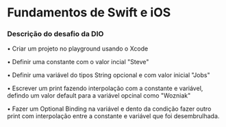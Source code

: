 # Fundamentos de Swift e iOS
 ### Descrição do desafio da DIO 

• Criar um projeto no playground usando o Xcode

• Definir uma constante com o valor incial "Steve"

• Definir uma variável do tipos String opcional e com valor inicial "Jobs"

• Escrever um print fazendo interpolação com a constante e variável, defindo um valor default para a variável opcinal como "Wozniak"

• Fazer um Optional Binding na variável e dento da condição fazer outro print com interpolação entre a constante e variável que foi
desembrulhada.
